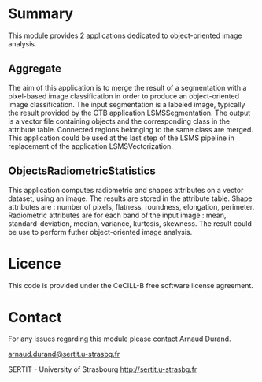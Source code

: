 Summary
=======

This module provides 2 applications dedicated to object-oriented image analysis.

Aggregate
---------

The aim of this application is to merge the result of a segmentation with a pixel-based image classification in order to produce an object-oriented image classification. The input segmentation is a labeled image, typically the result provided by the OTB application LSMSSegmentation. The output is a vector file containing objects and the corresponding class in the attribute table. Connected regions belonging to the same class are merged. This application could be used at the last step of the LSMS pipeline in replacement of the application LSMSVectorization.

ObjectsRadiometricStatistics
----------------------------
This application computes radiometric and shapes attributes on a vector dataset, using an image. The results are stored in the attribute table. Shape attributes are : number of pixels, flatness, roundness, elongation, perimeter. Radiometric attributes are for each band of the input image : mean, standard-deviation, median, variance, kurtosis, skewness. The result could be use to perform futher object-oriented image analysis.

Licence
=======

This code is provided under the CeCILL-B free software license agreement.

Contact
=======

For any issues regarding this module please contact Arnaud Durand.

arnaud.durand@sertit.u-strasbg.fr

SERTIT - University of Strasbourg
http://sertit.u-strasbg.fr

